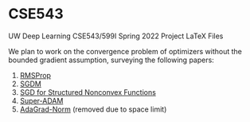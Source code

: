 # CSE543
UW Deep Learning CSE543/599I Spring 2022 Project LaTeX Files

We plan to work on the convergence problem of optimizers without the bounded gradient assumption, surveying the following papers:
1. [RMSProp](https://openreview.net/pdf?id=3UDSdyIcBDA)
2. [SGDM](https://arxiv.org/pdf/2007.07989.pdf)
3. [SGD for Structured Nonconvex Functions](http://proceedings.mlr.press/v130/gower21a/gower21a.pdf)
4. [Super-ADAM](https://proceedings.neurips.cc/paper/2021/file/4be5a36cbaca8ab9d2066debfe4e65c1-Paper.pdf)
5. [AdaGrad-Norm](https://arxiv.org/pdf/2202.05791.pdf) (removed due to space limit)
